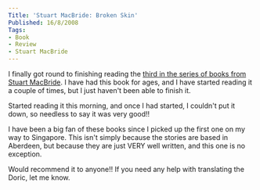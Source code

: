 ```yaml
---
Title: 'Stuart MacBride: Broken Skin'
Published: 16/8/2008
Tags:
- Book
- Review
- Stuart MacBride
---
```


I finally got round to finishing reading the [third in the series of books from Stuart MacBride](http://www.amazon.co.uk/Broken-Skin-Stuart-MacBride/dp/0007193173/ref=sr_1_2?ie=UTF8&amp;s=books&amp;qid=1220410166&amp;sr=8-2). I have had this book for ages, and I have started reading it a couple of times, but I just haven't been able to finish it.

Started reading it this morning, and once I had started, I couldn't put it down, so needless to say it was very good!!

I have been a big fan of these books since I picked up the first one on my way to Singapore. This isn't simply because the stories are based in Aberdeen, but because they are just VERY well written, and this one is no exception.

Would recommend it to anyone!! If you need any help with translating the Doric, let me know.
